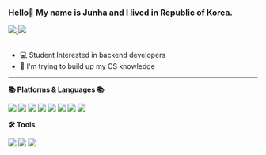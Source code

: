 ### Hello👋 My name is Junha and I lived in Republic of Korea.
<a href="https://rorror1624.tistory.com/" target="_blank" >
    <img src="https://img.shields.io/badge/Tistory-black?style=flat-square&logo=Tistory&logoColor=white"/>
</a>
<a href="https://instagram.com/junad._.p/">
    <img src="https://img.shields.io/badge/Instagram-E4405F?style=flat-square&logo=Instagram&logoColor=white"/>
</a>
<br><br>
<ul>
  <li>💻 Student Interested in backend developers</li>
  <li>📖 I'm trying to build up my CS knowledge</li>
</ul>
<hr>
<strong>📚 Platforms & Languages 📚</strong><br>

<p>
  <img src="https://img.shields.io/badge/Java-00599C?style=flat-square&logo=&logoColor=white"/>
  <img src="https://img.shields.io/badge/Python-3776AB?style=flat-square&logo=Python&logoColor=white"/>  
  <img src="https://img.shields.io/badge/C++-00599C?style=flat-square&logo=C%2B%2B&logoColor=white"/>
  <img src="https://img.shields.io/badge/C-A8B9CC?style=flat-square&logo=C&logoColor=white"/>
    

  <img src="https://img.shields.io/badge/Express-000000?style=flat-square&logo=Express&logoColor=white"/>  
  <img src="https://img.shields.io/badge/Node.js-339933?style=flat-square&logo=Node.js&logoColor=white"/>
  <img src="https://img.shields.io/badge/MongoDB-47A248?style=flat-square&logo=MongoDB&logoColor=white"/> 
  <img src="https://img.shields.io/badge/Javascript-F7DF1E?style=flat-square&logo=Javascript&logoColor=white"/>
 </p>
 
 <strong>🛠 Tools </strong><br>
 <p>
  <img src="https://img.shields.io/badge/Github-181717?style=flat-square&logo=Github&logoColor=white"/>
  <img src="https://img.shields.io/badge/Xcode-147EFB?style=flat-square&logo=Xcode&logoColor=white"/>
  <img src="https://img.shields.io/badge/Visual Studio Code-007ACC?style=flat&logo=Visual Studio Code&logoColor=white" />
 </p>

